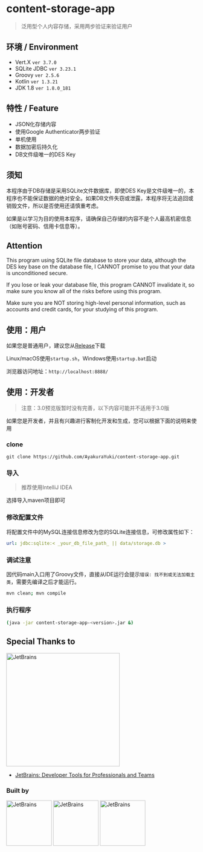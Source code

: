 # content-storage-app

> 泛用型个人内容存储，采用两步验证来验证用户

## 环境 / Environment
* Vert.X `ver 3.7.0`
* SQLite JDBC `ver 3.23.1`
* Groovy `ver 2.5.6`
* Kotlin `ver 1.3.21`
* JDK 1.8 `ver 1.8.0_181`

## 特性 / Feature
* JSON化存储内容
* 使用Google Authenticator两步验证
* 单机使用
* 数据加密后持久化
* DB文件级唯一的DES Key

## 须知
本程序由于DB存储是采用SQLite文件数据库，即使DES Key是文件级唯一的，本程序也不能保证数据的绝对安全。如果DB文件失窃或泄露，本程序将无法追回或销毁文件，所以是否使用还请慎重考虑。

如果是以学习为目的使用本程序，请确保自己存储的内容不是个人最高机密信息（如账号密码、信用卡信息等）。

## Attention
This program using SQLite file database to store your data, although the DES key base on the database file, I CANNOT promise to you that your data is unconditioned secure.

If you lose or leak your database file, this program CANNOT invalidate it, so make sure you know all of the risks before using this program.

Make sure you are NOT storing high-level personal information, such as accounts and credit cards, for your studying of this program.

## 使用：用户

如果您是普通用户，建议您从[Release](https://github.com/AyakuraYuki/content-storage-app/releases)下载

Linux/macOS使用`startup.sh`，Windows使用`startup.bat`启动

浏览器访问地址：`http://localhost:8888/`

## 使用：开发者

> 注意：3.0预览版暂时没有完善，以下内容可能并不适用于3.0版

如果您是开发者，并且有兴趣进行客制化开发和生成，您可以根据下面的说明来使用

### clone
```git
git clone https://github.com/AyakuraYuki/content-storage-app.git
```

### 导入
> 推荐使用IntelliJ IDEA

选择导入maven项目即可

### 修改配置文件

将配置文件中的MySQL连接信息修改为您的SQLite连接信息，可修改属性如下：
```yaml
url: jdbc:sqlite:< _your_db_file_path_ || data/storage.db >
```

### 调试注意

因代码main入口用了Groovy文件，直接从IDE运行会提示`错误: 找不到或无法加载主类`，需要先编译之后才能运行。

```bash
mvn clean; mvn compile
```

### 执行程序
```bash
(java -jar content-storage-app-<version>.jar &)
```

## Special Thanks to

<div>
  <img src="https://blog.ayakurayuki.cc/assets/img/jetbrains/variant-2_logos/jetbrains-variant-2.png" alt="JetBrains" width="300px"/>
</div>

* [JetBrains: Developer Tools for Professionals and Teams](https://www.jetbrains.com/?from=content-storage-app)

### Built by

<div>
  <img src="https://blog.ayakurayuki.cc/assets/img/jetbrains/intellij-idea_logos/logo.png" alt="JetBrains" width="120px"/>
  <img src="https://blog.ayakurayuki.cc/assets/img/jetbrains/webstorm_logos/logo.png" alt="JetBrains" width="120px"/>
  <img src="https://blog.ayakurayuki.cc/assets/img/jetbrains/datagrip_logos/logo.png" alt="JetBrains" width="120px"/>
</div>
